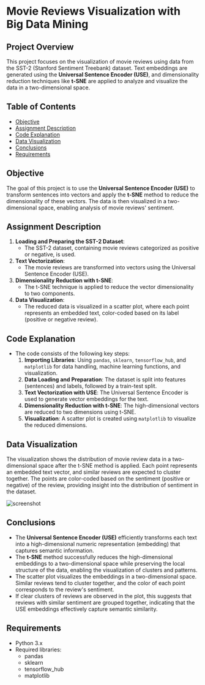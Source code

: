 # Movie Reviews Visualization with Big Data Mining

## Project Overview
This project focuses on the visualization of movie reviews using data from the SST-2 (Stanford Sentiment Treebank) dataset. Text embeddings are generated using the **Universal Sentence Encoder (USE)**, and dimensionality reduction techniques like **t-SNE** are applied to analyze and visualize the data in a two-dimensional space.

## Table of Contents
- [Objective](#objective)
- [Assignment Description](#assignment-description)
- [Code Explanation](#code-explanation)
- [Data Visualization](#data-visualization)
- [Conclusions](#conclusions)
- [Requirements](#requirements)

## Objective
The goal of this project is to use the **Universal Sentence Encoder (USE)** to transform sentences into vectors and apply the **t-SNE** method to reduce the dimensionality of these vectors. The data is then visualized in a two-dimensional space, enabling analysis of movie reviews' sentiment.

## Assignment Description
1. **Loading and Preparing the SST-2 Dataset**: 
   - The SST-2 dataset, containing movie reviews categorized as positive or negative, is used.
2. **Text Vectorization**:
   - The movie reviews are transformed into vectors using the Universal Sentence Encoder (USE).
3. **Dimensionality Reduction with t-SNE**:
   - The t-SNE technique is applied to reduce the vector dimensionality to two components.
4. **Data Visualization**:
   - The reduced data is visualized in a scatter plot, where each point represents an embedded text, color-coded based on its label (positive or negative review).

## Code Explanation
- The code consists of the following key steps:
  1. **Importing Libraries**: Using `pandas`, `sklearn`, `tensorflow_hub`, and `matplotlib` for data handling, machine learning functions, and visualization.
  2. **Data Loading and Preparation**: The dataset is split into features (sentences) and labels, followed by a train-test split.
  3. **Text Vectorization with USE**: The Universal Sentence Encoder is used to generate vector embeddings for the text.
  4. **Dimensionality Reduction with t-SNE**: The high-dimensional vectors are reduced to two dimensions using t-SNE.
  5. **Visualization**: A scatter plot is created using `matplotlib` to visualize the reduced dimensions.

## Data Visualization
The visualization shows the distribution of movie review data in a two-dimensional space after the t-SNE method is applied. Each point represents an embedded text vector, and similar reviews are expected to cluster together. The points are color-coded based on the sentiment (positive or negative) of the review, providing insight into the distribution of sentiment in the dataset.

![screenshot](https://github.com/user-attachments/assets/5d36a9fb-b82a-4a7a-84ff-999e3563a418)


## Conclusions
- The **Universal Sentence Encoder (USE)** efficiently transforms each text into a high-dimensional numeric representation (embedding) that captures semantic information.
- The **t-SNE** method successfully reduces the high-dimensional embeddings to a two-dimensional space while preserving the local structure of the data, enabling the visualization of clusters and patterns.
- The scatter plot visualizes the embeddings in a two-dimensional space. Similar reviews tend to cluster together, and the color of each point corresponds to the review's sentiment.
- If clear clusters of reviews are observed in the plot, this suggests that reviews with similar sentiment are grouped together, indicating that the USE embeddings effectively capture semantic similarity.

## Requirements
* Python 3.x
* Required libraries:
  - pandas
  - sklearn
  - tensorflow_hub
  - matplotlib
